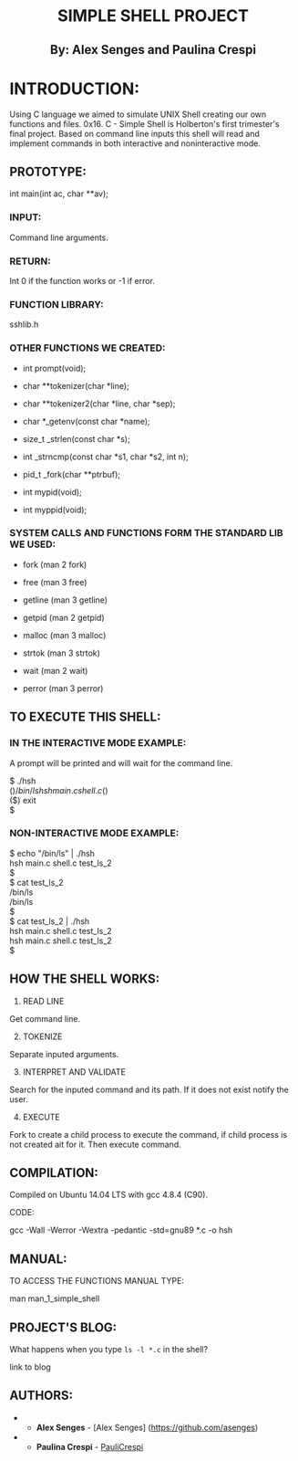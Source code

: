 <h1 align="center">
SIMPLE SHELL PROJECT
</h1>

<h2 align="center">
By: Alex Senges and Paulina Crespi
</h2>

# INTRODUCTION:
Using C language we aimed to simulate UNIX Shell creating our own functions and files. 0x16. C - Simple Shell is Holberton's first trimester's final project. Based on command line inputs this shell will read and implement commands in both interactive and noninteractive mode.

## PROTOTYPE:

int main(int ac, char **av);

### INPUT: 

Command line arguments.

### RETURN: 

Int 0 if the function works or -1 if error.

### FUNCTION LIBRARY:

  sshlib.h

### OTHER FUNCTIONS WE CREATED:

- int prompt(void);

- char **tokenizer(char *line);

- char **tokenizer2(char *line, char *sep);

- char *_getenv(const char *name);

- size_t _strlen(const char *s);

- int _strncmp(const char *s1, char *s2, int n);

- pid_t  _fork(char **ptrbuf);

- int mypid(void);

- int myppid(void);



### SYSTEM CALLS AND FUNCTIONS FORM THE STANDARD LIB WE USED:

- fork (man 2 fork)

- free (man 3 free)

- getline (man 3 getline)

- getpid (man 2 getpid)

- malloc (man 3 malloc)

- strtok (man 3 strtok)

- wait (man 2 wait)

- perror (man 3 perror)

## TO EXECUTE THIS SHELL:

### IN THE INTERACTIVE MODE EXAMPLE:

A prompt will be printed and will wait for the command line.

$ ./hsh    
($) /bin/ls    
hsh main.c shell.c    
($)    
($) exit    
$


### NON-INTERACTIVE MODE EXAMPLE:

$ echo "/bin/ls" | ./hsh    
hsh main.c shell.c test_ls_2    
$    
$ cat test_ls_2    
/bin/ls    
/bin/ls    
$    
$ cat test_ls_2 | ./hsh    
hsh main.c shell.c test_ls_2    
hsh main.c shell.c test_ls_2    
$


## HOW THE SHELL WORKS:


1. READ LINE

Get command line.

2. TOKENIZE

Separate inputed arguments.

3. INTERPRET AND VALIDATE

Search for the inputed command and its path. If it does not exist notify the user.

4. EXECUTE 

Fork to create a child process to execute the command, if child process is not created ait for it. Then execute command.


## COMPILATION:

Compiled on Ubuntu 14.04 LTS with gcc 4.8.4 (C90).

CODE:

gcc -Wall -Werror -Wextra -pedantic -std=gnu89 *.c -o hsh


## MANUAL:

TO ACCESS THE FUNCTIONS MANUAL TYPE:

man man_1_simple_shell

## PROJECT'S BLOG:

What happens when you type `ls -l *.c` in the shell?

link to blog

## AUTHORS:

- * **Alex Senges** - [Alex Senges] (https://github.com/asenges)
- * **Paulina Crespi** - [PauliCrespi](https://github.com/PauliCrespi)

